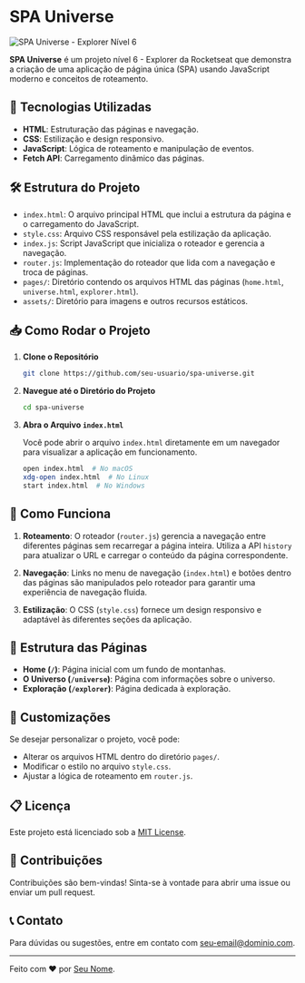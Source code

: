 # SPA Universe

![SPA Universe - Explorer Nível 6](https://github.com/user-attachments/assets/c66c94f2-6b4b-42ce-9513-58263732a994)

**SPA Universe** é um projeto nível 6 - Explorer da Rocketseat que demonstra a criação de uma aplicação de página única (SPA) usando JavaScript moderno e conceitos de roteamento.

## 🚀 Tecnologias Utilizadas

- **HTML**: Estruturação das páginas e navegação.
- **CSS**: Estilização e design responsivo.
- **JavaScript**: Lógica de roteamento e manipulação de eventos.
- **Fetch API**: Carregamento dinâmico das páginas.

## 🛠️ Estrutura do Projeto

- `index.html`: O arquivo principal HTML que inclui a estrutura da página e o carregamento do JavaScript.
- `style.css`: Arquivo CSS responsável pela estilização da aplicação.
- `index.js`: Script JavaScript que inicializa o roteador e gerencia a navegação.
- `router.js`: Implementação do roteador que lida com a navegação e troca de páginas.
- `pages/`: Diretório contendo os arquivos HTML das páginas (`home.html`, `universe.html`, `explorer.html`).
- `assets/`: Diretório para imagens e outros recursos estáticos.

## 📥 Como Rodar o Projeto

1. **Clone o Repositório**

   ```bash
   git clone https://github.com/seu-usuario/spa-universe.git
   ```

2. **Navegue até o Diretório do Projeto**

   ```bash
   cd spa-universe
   ```

3. **Abra o Arquivo `index.html`**

   Você pode abrir o arquivo `index.html` diretamente em um navegador para visualizar a aplicação em funcionamento.

   ```bash
   open index.html  # No macOS
   xdg-open index.html  # No Linux
   start index.html  # No Windows
   ```

## 📜 Como Funciona

1. **Roteamento**: O roteador (`router.js`) gerencia a navegação entre diferentes páginas sem recarregar a página inteira. Utiliza a API `history` para atualizar o URL e carregar o conteúdo da página correspondente.

2. **Navegação**: Links no menu de navegação (`index.html`) e botões dentro das páginas são manipulados pelo roteador para garantir uma experiência de navegação fluida.

3. **Estilização**: O CSS (`style.css`) fornece um design responsivo e adaptável às diferentes seções da aplicação.

## 📂 Estrutura das Páginas

- **Home (`/`)**: Página inicial com um fundo de montanhas.
- **O Universo (`/universe`)**: Página com informações sobre o universo.
- **Exploração (`/explorer`)**: Página dedicada à exploração.

## 🧩 Customizações

Se desejar personalizar o projeto, você pode:

- Alterar os arquivos HTML dentro do diretório `pages/`.
- Modificar o estilo no arquivo `style.css`.
- Ajustar a lógica de roteamento em `router.js`.

## 📋 Licença

Este projeto está licenciado sob a [MIT License](LICENSE).

## 🤝 Contribuições

Contribuições são bem-vindas! Sinta-se à vontade para abrir uma issue ou enviar um pull request.

## 📞 Contato

Para dúvidas ou sugestões, entre em contato com [seu-email@dominio.com](stefanigsilva@outlook.com).

---

Feito com ❤️ por [Seu Nome](https://github.com/seu-usuario).
```
